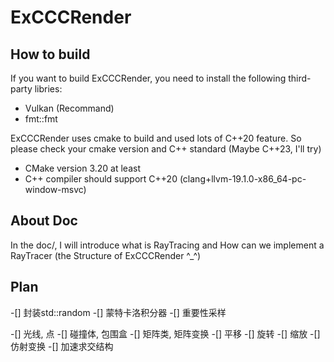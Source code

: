 # ExCCCRender

## How to build

If you want to build ExCCCRender, you need to install the following third-party libries:
- Vulkan (Recommand)
- fmt::fmt



ExCCCRender uses cmake to build and used lots of C++20 feature. So please check your cmake version and C++ standard (Maybe C++23, I'll try)
- CMake version 3.20 at least
- C++ compiler should support C++20 (clang+llvm-19.1.0-x86_64-pc-window-msvc)

## About Doc
In the doc/, I will introduce what is RayTracing and How can we implement a RayTracer (the Structure of ExCCCRender ^_^)

## Plan

-[] 封装std::random
-[] 蒙特卡洛积分器
-[] 重要性采样

-[] 光线, 点
-[] 碰撞体, 包围盒
-[] 矩阵类, 矩阵变换
    -[] 平移
    -[] 旋转
    -[] 缩放
    -[] 仿射变换
-[] 加速求交结构